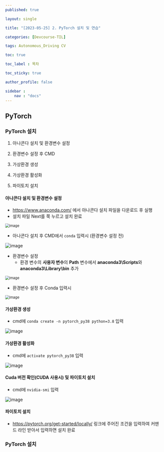 ```yaml
---
published: true

layout: single

title: "[2023-05-25] 2. PyTorch 설치 및 연습"

categories: [Devcourse-TIL]

tags: Autonomous_Driving CV

toc: true

toc_label : 목차

toc_sticky: true

author_profile: false

sidebar :
    nav : "docs"
---
```


## PyTorch



### PyTorch 설치

1. 아나콘다 설치 및 환경변수 설정

2. 환경변수 설정 후 CMD

3. 가상환경 생성

4. 가상환경 활성화
5. 파이토치 설치



#### 아나콘다 설치 및 환경변수 설정

- https://www.anaconda.com/ 에서 아나콘다 설치 파일을 다운로드 후 실행
- 설치 파일 Next를 쭉 누르고 설치 완료

<img src="https://github.com/shpark98/Projects/assets/116723552/ee6f74b9-50a1-4d7f-a55d-031ec585787e" alt="image" style="zoom: 80%;" />

- 아나콘다 설치 후 CMD에서 `conda` 입력시 (환경변수 설정 전)

![image](https://github.com/shpark98/Projects/assets/116723552/19bbee60-159e-4893-a1fa-955d9a6f84aa)



- 환경변수 설정
  - 환경 변수의 **사용자 변수**의 **Path** 변수에서 **anaconda3\Scripts**와 **anaconda3\Library\bin** 추가

<img src="https://github.com/shpark98/Projects/assets/116723552/68469de3-c7ca-46b7-9d20-6e891639f64b" alt="image" style="zoom:80%;" />



- 환경변수 설정 후 Conda 입력시

<img src="https://github.com/shpark98/Projects/assets/116723552/a1f31f33-1880-4d92-913d-ece63c2d5469" alt="image" style="zoom:80%;" />



#### 가상환경 생성

- cmd에 `conda create -n pytorch_py38 python=3.8` 입력

![image](https://github.com/shpark98/Projects/assets/116723552/e6a8f507-add2-4cd0-b3a8-f56217e4ae67)

#### 가상환경 활성화

- cmd에 `activate pytorch_py38`  입력

![image](https://github.com/shpark98/Projects/assets/116723552/db992727-eba4-433a-87e6-e7269798a3ae)



#### Cuda 버전 확인(CUDA 사용시) 및 파이토치 설치

- cmd에 `nvidia-smi` 입력

![image](https://github.com/shpark98/Projects/assets/116723552/ba56171a-1331-4e29-bad3-46b50e32682e)



#### 파이토치 설치

- https://pytorch.org/get-started/locally/ 링크에 주어진 조건을 입력하여 커맨드 라인 받아서 입력하면 설치 완료





### PyTorch 설치

